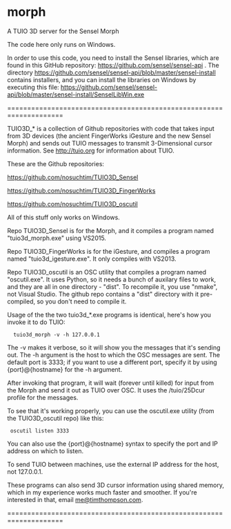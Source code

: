 # morph
A TUIO 3D server for the Sensel Morph

The code here only runs on Windows.

In order to use this code, you need to install the Sensel libraries, which are
found in this GitHub repository: https://github.com/sensel/sensel-api .
The directory https://github.com/sensel/sensel-api/blob/master/sensel-install
contains installers, and you can install the libraries on Windows by executing this file:
https://github.com/sensel/sensel-api/blob/master/sensel-install/SenselLibWin.exe

====================================================================

TUIO3D_* is a collection of Github repositories with code that takes input from 3D devices
(the ancient FingerWorks iGesture and the new Sensel Morph) and sends out TUIO messages to transmit 3-Dimensional cursor information.  See http://tuio.org for information about TUIO.

These are the Github repositories:

   https://github.com/nosuchtim/TUIO3D_Sensel

   https://github.com/nosuchtim/TUIO3D_FingerWorks

   https://github.com/nosuchtim/TUIO3D_oscutil

All of this stuff only works on Windows.

Repo TUIO3D_Sensel is for the Morph, and it compiles a program named "tuio3d_morph.exe" using VS2015.

Repo TUIO3D_FingerWorks is for the iGesture, and compiles a program named "tuio3d_igesture.exe". It only compiles with VS2013.

Repo TUIO3D_oscutil is an OSC utility that compiles a program named "oscutil.exe".  It uses Python, so it needs a bunch of auxilary files to work, and they are all in one directory - "dist".  To recompile it, you use "nmake", not Visual Studio.  The github repo contains a "dist" directory with it pre-compiled, so you don't need to compile it.

Usage of the the two tuio3d_*.exe programs is identical, here's how you invoke it to do TUIO:

      tuio3d_morph -v -h 127.0.0.1

The -v makes it verbose, so it will show you the messages that it's sending out.  The -h argument is the host to which the OSC messages are sent.  The default port is 3333; if you want to use a different port, specify it by using {port}@{hostname} for the -h argument.

After invoking that program, it will wait (forever until killed) for input from the Morph and send it out as TUIO over OSC.  It uses the /tuio/25Dcur profile for the messages.

To see that it's working properly, you can use the oscutil.exe utility (from the TUIO3D_oscutil repo) like this:

     oscutil listen 3333

You can also use the {port}@{hostname} syntax to specify the port and IP address on which to listen.

To send TUIO between machines, use the external IP address for the host, not 127.0.0.1.

These programs can also send 3D cursor information using shared memory, which in my experience works much faster and smoother.  If you're interested in that, email me@timthompson.com.

====================================================================
